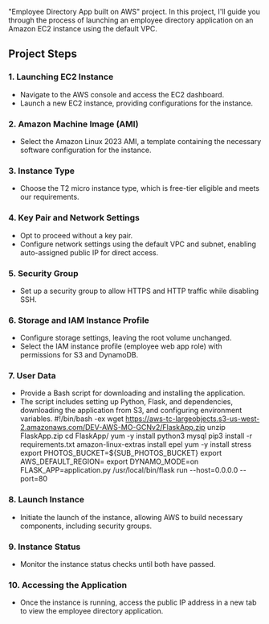 
"Employee Directory App built on AWS" project. 
In this project, I'll guide you through the process of launching an employee directory application on an Amazon EC2 instance using the default VPC.

## Project Steps

### 1. Launching EC2 Instance
- Navigate to the AWS console and access the EC2 dashboard.
- Launch a new EC2 instance, providing configurations for the instance.

### 2. Amazon Machine Image (AMI)
- Select the Amazon Linux 2023 AMI, a template containing the necessary software configuration for the instance.

### 3. Instance Type
- Choose the T2 micro instance type, which is free-tier eligible and meets our requirements.

### 4. Key Pair and Network Settings
- Opt to proceed without a key pair.
- Configure network settings using the default VPC and subnet, enabling auto-assigned public IP for direct access.

### 5. Security Group
- Set up a security group to allow HTTPS and HTTP traffic while disabling SSH.

### 6. Storage and IAM Instance Profile
- Configure storage settings, leaving the root volume unchanged.
- Select the IAM instance profile (employee web app role) with permissions for S3 and DynamoDB.

### 7. User Data
- Provide a Bash script for downloading and installing the application.
- The script includes setting up Python, Flask, and dependencies, downloading the application from S3, and configuring environment variables.
  #!/bin/bash -ex
wget https://aws-tc-largeobjects.s3-us-west-2.amazonaws.com/DEV-AWS-MO-GCNv2/FlaskApp.zip
unzip FlaskApp.zip
cd FlaskApp/
yum -y install python3 mysql
pip3 install -r requirements.txt
amazon-linux-extras install epel
yum -y install stress
export PHOTOS_BUCKET=${SUB_PHOTOS_BUCKET}
export AWS_DEFAULT_REGION=<INSERT REGION HERE>
export DYNAMO_MODE=on
FLASK_APP=application.py /usr/local/bin/flask run --host=0.0.0.0 --port=80

### 8. Launch Instance
- Initiate the launch of the instance, allowing AWS to build necessary components, including security groups.

### 9. Instance Status
- Monitor the instance status checks until both have passed.

### 10. Accessing the Application
- Once the instance is running, access the public IP address in a new tab to view the employee directory application.

